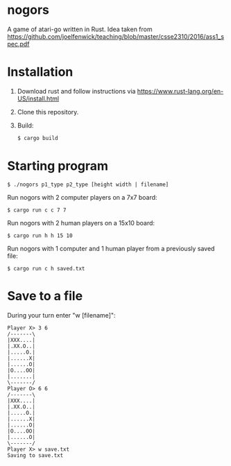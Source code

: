 # nogors

A game of atari-go written in Rust. Idea taken from https://github.com/joelfenwick/teaching/blob/master/csse2310/2016/ass1_spec.pdf

# Installation
1. Download rust and follow instructions via https://www.rust-lang.org/en-US/install.html

2. Clone this repository.

3. Build:

    ```sh
    $ cargo build 
    ```

# Starting program

    $ ./nogors p1_type p2_type [height width | filename]

Run nogors with 2 computer players on a 7x7 board:

    $ cargo run c c 7 7

Run nogors with 2 human players on a 15x10 board:

    $ cargo run h h 15 10

Run nogors with 1 computer and 1 human player from a previously saved file:

    $ cargo run c h saved.txt

# Save to a file

During your turn enter "w [filename]":

    Player X> 3 6
    /-------\
    |XXX....|
    |.XX.O..|
    |.....O.|
    |......X|
    |......O|
    |O....OO|
    |.......|
    \-------/
    Player O> 6 6
    /-------\
    |XXX....|
    |.XX.O..|
    |.....O.|
    |......X|
    |......O|
    |O....OO|
    |......O|
    \-------/
    Player X> w save.txt
    Saving to save.txt
